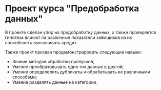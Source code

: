 # Проект курса "Предобработка данных"
В проекте сделан упор на предобработку данных, а также проверяется гипотеза влияют ли различные показатели заёмщиков на их способность выплачивать кредит.

Также проект призван продемонстрировать следующие навыки:
 - Знание методов обработки пропусков;
 - Умение преобразовывать один тип данных в другой;
 - Умение определелять дубликаты и обрабатывать их различными способами;
 - Умение разделять данные на категории.